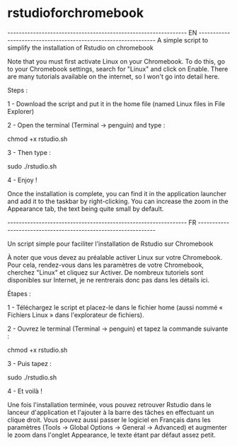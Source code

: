 # rstudioforchromebook
--------------------------------------------------------------- EN ---------------------------------------------------------------
A simple script to simplify the installation of Rstudio on chromebook

Note that you must first activate Linux on your Chromebook.
To do this, go to your Chromebook settings, search for "Linux" and click on Enable. There are many tutorials available on the internet, so I won't go into detail here. 

Steps :

1 - Download the script and put it in the home file (named Linux files in File Explorer)

2 - Open the terminal (Terminal -> penguin) and type :

chmod +x rstudio.sh

3 - Then type : 

sudo ./rstudio.sh

4 - Enjoy ! 

Once the installation is complete, you can find it in the application launcher and add it to the taskbar by right-clicking. 
You can increase the zoom in the Appearance tab, the text being quite small by default. 

--------------------------------------------------------------- FR ---------------------------------------------------------------

Un script simple pour faciliter l'installation de Rstudio sur Chromebook

À noter que vous devez au préalable activer Linux sur votre Chromebook.
Pour cela, rendez-vous dans les paramètres de votre Chromebook, cherchez "Linux" et cliquez sur Activer. De nombreux tutoriels sont disponibles sur Internet, je ne rentrerais donc pas dans les détails ici. 

Étapes :

1 - Téléchargez le script et placez-le dans le fichier home (aussi nommé « Fichiers Linux » dans l'explorateur de fichiers).

2 - Ouvrez le terminal (Terminal -> penguin) et tapez la commande suivante :

chmod +x rstudio.sh

3 - Puis tapez : 

sudo ./rstudio.sh

4 - Et voilà ! 

Une fois l'installation terminée, vous pouvez retrouver Rstudio dans le lanceur d'application et l'ajouter à la barre des tâches en effectuant un clique droit. Vous pouvez aussi passer le logiciel en Français dans les paramètres (Tools -> Global Options -> General -> Advanced) et augmenter le zoom dans l'onglet Appearance, le texte étant par défaut assez petit. 
